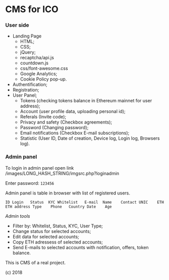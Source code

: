 # CMS for ICO

### User side
* Landing Page
  - HTML;
  - CSS;
  - jQuery;
  - recaptcha/api.js
  - countdown.js
  - css/font-awesome.css
  - Google Analytics;
  - Cookie Policy pop-up.
* Authentification;
* Registration;
* User Panel;
  - Tokens (checking tokens balance in Ethereum mainnet for user address);
  - Account (user profile data, uploading personal id);
  - Referals (Invite code);
  - Privacy and safety (Checkbox agreements);
  - Password (Changing password);
  - Email notifications (Checkbox E-mail subscriptions);
  - Statistic (User ID, Date of creation, Device log, Login log, Browsers log).

### Admin panel

To login in admin panel open link /images/LONG_HASH_STRING/imgsrc.php?loginadmin

Enter password: `123456`

Admin panel is table in browser with list of registered users.

`ID	Login	Status	KYC	Whitelist	E-mail	Name	Contact	UNIC	ETH	ETH address	Type	Phone	Country	Date	Age`

*Admin tools*

* Filter by: Whitelist, Status, KYC, User Type;
* Change status for selected accounts;
* Edit data for selected accounts;
* Copy ETH adressess of selected accounts;
* Send E-mails to selected accounts with notification, offers, token balance.

This is CMS of a real project.

(c) 2018
